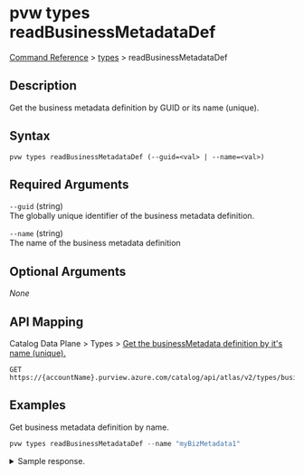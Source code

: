# pvw types readBusinessMetadataDef
[Command Reference](../../../README.md#command-reference) > [types](./main.md) > readBusinessMetadataDef

## Description
Get the business metadata definition by GUID or its name (unique).

## Syntax
```
pvw types readBusinessMetadataDef (--guid=<val> | --name=<val>)
```

## Required Arguments
`--guid` (string)  
The globally unique identifier of the business metadata definition.


`--name` (string)  
The name of the business metadata definition

## Optional Arguments
*None*

## API Mapping
Catalog Data Plane > Types > [Get the businessMetadata definition by it's name (unique).](https://docs.microsoft.com/en-us/rest/api/purview/catalogdataplane/types/get-business-metadata-def-by-name)
```
GET https://{accountName}.purview.azure.com/catalog/api/atlas/v2/types/businessmetadatadef/name/{name}
```

## Examples
Get business metadata definition by name.
```powershell
pvw types readBusinessMetadataDef --name "myBizMetadata1"
```
<details><summary>Sample response.</summary>
<p>

```json
{
    "attributeDefs": [
        {
            "cardinality": "SINGLE",
            "includeInNotification": false,
            "isIndexable": true,
            "isOptional": true,
            "isUnique": false,
            "name": "bizAttr1",
            "options": {
                "applicableEntityTypes": "[\"DataSet\"]",
                "maxStrLength": "50"
            },
            "typeName": "string",
            "valuesMaxCount": 1,
            "valuesMinCount": 0
        }
    ],
    "category": "BUSINESS_METADATA",
    "createTime": 1651150688682,
    "createdBy": "095354ff-cae8-44ff-8120-22ec5a941b40",
    "description": "myBizMetadata1",
    "guid": "8937eb7d-53e3-ce0a-b508-4db55062ed71",
    "lastModifiedTS": "1",
    "name": "myBizMetadata1",
    "typeVersion": "1.0",
    "updateTime": 1651150688682,
    "updatedBy": "095354ff-cae8-44ff-8120-22ec5a941b40",
    "version": 1
}
```
</p>
</details>
